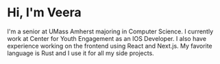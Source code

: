 

# Hi, I'm Veera

I'm a senior at UMass Amherst majoring in Computer Science. I currently work at Center for Youth Engagement as an IOS Developer. I also have experience working on the frontend using React and Next.js. My favorite language is Rust and I use it for all my side projects.

